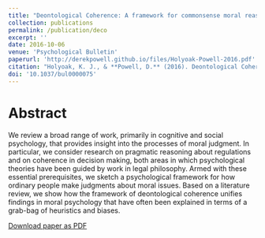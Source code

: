 ```yaml
---
title: "Deontological Coherence: A framework for commonsense moral reasoning"
collection: publications
permalink: /publication/deco
excerpt: ''
date: 2016-10-06
venue: 'Psychological Bulletin'
paperurl: 'http://derekpowell.github.io/files/Holyoak-Powell-2016.pdf'
citation: "Holyoak, K. J., & **Powell, D.** (2016). Deontological Coherence: A framework for commonsense moral reasoning. *Psychological Bulletin*, *142*(11), 1179-1203."
doi: '10.1037/bul0000075'
---
```


# Abstract

We review a broad range of work, primarily in cognitive and social psychology, that provides insight into the processes of moral judgment. In particular, we consider research on pragmatic reasoning about regulations and on coherence in decision making, both areas in which psychological theories have been guided by work in legal philosophy. Armed with these essential prerequisites, we sketch a psychological framework for how ordinary people make judgments about moral issues. Based on a literature review, we show how the framework of deontological coherence unifies findings in moral psychology that have often been explained in terms of a grab-bag of heuristics and biases.

[Download paper as PDF](http://derekpowell.github.io/files/Holyoak-Powell-2016.pdf)
